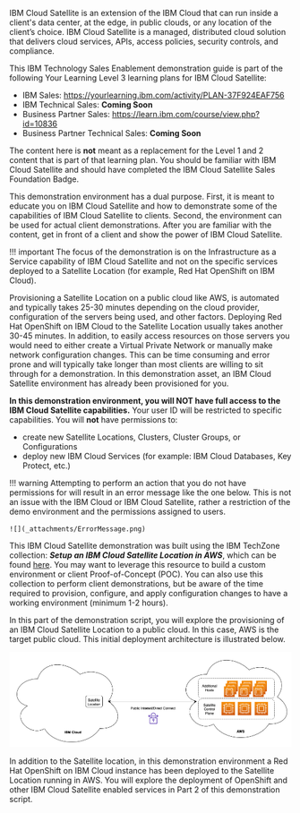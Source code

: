 IBM Cloud Satellite is an extension of the IBM Cloud that can run inside a client's data center, at the edge, in public clouds, or any location of the client’s choice. IBM Cloud Satellite is a managed, distributed cloud solution that delivers cloud services, APIs, access policies, security controls, and compliance.

This IBM Technology Sales Enablement demonstration guide is part of the following Your Learning Level 3 learning plans for IBM Cloud Satellite:

- IBM Sales: <a href="https://yourlearning.ibm.com/activity/PLAN-37F924EAF756" target="_blank">https://yourlearning.ibm.com/activity/PLAN-37F924EAF756</a>
- IBM Technical Sales: **Coming Soon**
- Business Partner Sales: <a href="https://learn.ibm.com/course/view.php?id=10836" target="_blank">https://learn.ibm.com/course/view.php?id=10836</a>
- Business Partner Technical Sales: **Coming Soon**

The content here is **not** meant as a replacement for the Level 1 and 2 content that is part of that learning plan. You should be familiar with IBM Cloud Satellite and should have completed the IBM Cloud Satellite Sales Foundation Badge.

This demonstration environment has a dual purpose. First, it is meant to educate you on IBM Cloud Satellite and how to demonstrate some of the capabilities of IBM Cloud Satellite to clients. Second, the environment can be used for actual client demonstrations. After you are familiar with the content, get in front of a client and show the power of IBM Cloud Satellite.

!!! important
    The focus of the demonstration is on the Infrastructure as a Service capability of IBM Cloud Satellite and not on the specific services deployed to a Satellite Location (for example, Red Hat OpenShift on IBM Cloud).

Provisioning a Satellite Location on a public cloud like AWS, is automated and typically takes 25-30 minutes depending on the cloud provider, configuration of the servers being used, and other factors. Deploying Red Hat OpenShift on IBM Cloud to the Satellite Location usually takes another 30-45 minutes. In addition, to easily access resources on those servers you would need to either create a Virtual Private Network or manually make network configuration changes. This can be time consuming and error prone and will typically take longer than most clients are willing to sit through for a demonstration. In this demonstration asset, an IBM Cloud Satellite environment has already been provisioned for you.

**In this demonstration environment, you will NOT have full access to the IBM Cloud Satellite capabilities.** Your user ID will be restricted to specific capabilities. You will **not** have permissions to:

   - create new Satellite Locations, Clusters, Cluster Groups, or Configurations
   - deploy new IBM Cloud Services (for example: IBM Cloud Databases, Key Protect, etc.)

!!! warning
    Attempting to perform an action that you do not have permissions for will result in an error message like the one below. This is not an issue with the IBM Cloud or IBM Cloud Satellite, rather a restriction of the demo environment and the permissions assigned to users.

    ![](_attachments/ErrorMessage.png)

This IBM Cloud Satellite demonstration was built using the IBM TechZone collection: ***Setup an IBM Cloud Satellite Location in AWS***, which can be found <a href="https://techzone.ibm.com/collection/SetupIBMCloudSatelliteLocationInAWS" target ="_blank">here</a>. You may want to leverage this resource to build a custom environment or client Proof-of-Concept (POC). You can also use this collection to perform client demonstrations, but be aware of the time required to provision, configure, and apply configuration changes to have a working environment (minimum 1-2 hours).

In this part of the demonstration script, you will explore the provisioning of an IBM Cloud Satellite Location to a public cloud. In this case, AWS is the target public cloud. This initial deployment architecture is illustrated below.

![](_attachments/L3-Arch1.png)

In addition to the Satellite location, in this demonstration environment a Red Hat OpenShift on IBM Cloud instance has been deployed to the Satellite Location running in AWS. You will explore the deployment of OpenShift and other IBM Cloud Satellite enabled services in Part 2 of this demonstration script.
